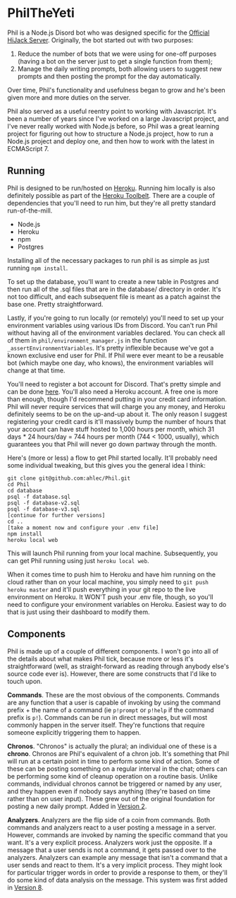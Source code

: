 # PhilTheYeti

Phil is a Node.js Disord bot who was designed specific for the [Official HiJack Server](https://discordapp.com/invite/3RZVTAj). Originally, the bot started out with two purposes:

1. Reduce the number of bots that we were using for one-off purposes (having a bot on the server just to get a single function from them);
2. Manage the daily writing prompts, both allowing users to suggest new prompts and then posting the prompt for the day automatically.
	
Over time, Phil's functionality and usefulness began to grow and he's been given more and more duties on the server.

Phil also served as a useful reentry point to working with Javascript. It's been a number of years since I've worked on a large Javascript project, and I've never really worked with Node.js before, so Phil was a great learning project for figuring out how to structure a Node.js project, how to run a Node.js project and deploy one, and then how to work with the latest in ECMAScript 7.

## Running

Phil is designed to be run/hosted on [Heroku](https://heroku.com). Running him locally is also definitely possible as part of the [Heroku Toolbelt](https://toolbelt.heroku.com/). There are a couple of dependencies that you'll need to run him, but they're all pretty standard run-of-the-mill.

* Node.js
* Heroku
* npm
* Postgres

Installing all of the necessary packages to run phil is as simple as just running `npm install`.

To set up the database, you'll want to create a new table in Postgres and then run all of the .sql files that are in the database/ directory in order. It's not too difficult, and each subsequent file is meant as a patch against the base one. Pretty straightforward.

Lastly, if you're going to run locally (or remotely) you'll need to set up your environment variables using various IDs from Discord. You can't run Phil without having all of the environment variables declared. You can check all of them in `phil/environment_manager.js` in the function `_assertEnvironmentVariables`. It's pretty inflexible because we've got a known exclusive end user for Phil. If Phil were ever meant to be a reusable bot (which maybe one day, who knows), the environment variables will change at that time.

You'll need to register a bot account for Discord. That's pretty simple and can be done [here](https://discordapp.com/developers/applications/me). You'll also need a Heroku account. A free one is more than enough, though I'd recommend putting in your credit card information. Phil will never require services that will charge you any money, and Heroku definitely seems to be on the up-and-up about it. The only reason I suggest registering your credit card is it'll massively bump the number of hours that your account can have stuff hosted to 1,000 hours per month, which 31 days * 24 hours/day = 744 hours per month (744 < 1000, usually), which guarantees you that Phil will never go down partway through the month.

Here's (more or less) a flow to get Phil started locally. It'll probably need some individual tweaking, but this gives you the general idea I think:

```
git clone git@github.com:ahlec/Phil.git
cd Phil
cd database
psql -f database.sql
psql -f database-v2.sql
psql -f database-v3.sql
[continue for further versions]
cd ..
[take a moment now and configure your .env file]
npm install
heroku local web
```

This will launch Phil running from your local machine. Subsequently, you can get Phil running using just `heroku local web`.

When it comes time to push him to Heroku and have him running on the cloud rather than on your local machine, you simply need to `git push heroku master` and it'll push everything in your git repo to the live environment on Heroku. It WON'T push your .env file, though, so you'll need to configure your environment variables on Heroku. Easiest way to do that is just using their dashboard to modify them.

## Components

Phil is made up of a couple of different components. I won't go into all of the details about what makes Phil tick, because more or less it's straightforward (well, as straight-forward as reading through anybody else's source code ever is). However, there are some constructs that I'd like to touch upon.

**Commands**. These are the most obvious of the components. Commands are any function that a user is capable of invoking by using the command prefix + the name of a command (ie `p!prompt` or `p!help` if the command prefix is `p!`). Commands can be run in direct messages, but will most commonly happen in the server itself. They're functions that require someone explicitly triggering them to happen.

**Chronos**. "Chronos" is actually the plural; an individual one of these is a **chrono**. Chronos are Phil's equivalent of a chron job. It's something that Phil will run at a certain point in time to perform some kind of action. Some of these can be posting something on a regular interval in the chat; others can be performing some kind of cleanup operation on a routine basis. Unlike commands, individual chronos cannot be triggered or named by any user, and they happen even if nobody says anything (they're based on time rather than on user input). These grew out of the original foundation for posting a new daily prompt. Added in [Version 2](https://github.com/ahlec/Phil/commit/e58552001312a5cda42ce99d671a2e3f5c6ebee9).

**Analyzers**. Analyzers are the flip side of a coin from commands. Both commands and analyzers react to a user posting a message in a server. However, commands are invoked by naming the specific command that you want. It's a very explicit process. Analyzers work just the opposite. If a message that a user sends is not a command, it gets passed over to the analyzers. Analyzers can example any message that isn't a command that a user sends and react to them. It's a very implicit process. They might look for particular trigger words in order to provide a response to them, or they'll do some kind of data analysis on the message. This system was first added in [Version 8](https://github.com/ahlec/Phil/commit/8c68373a3874fd08ca97974f376d5dbeb844d8c2).
